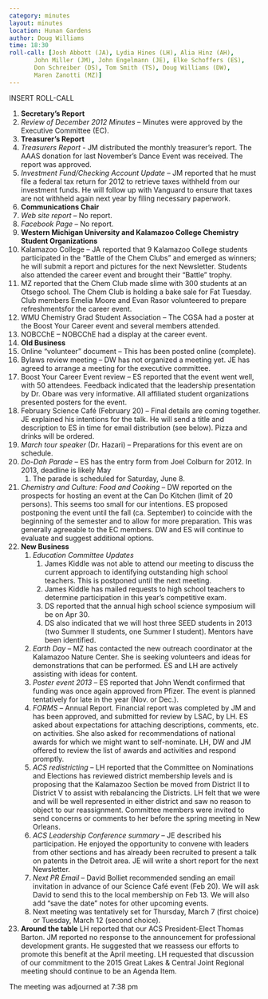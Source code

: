 ```yaml
---
category: minutes
layout: minutes
location: Hunan Gardens
author: Doug Williams
time: 18:30
roll-call: [Josh Abbott (JA), Lydia Hines (LH), Alia Hinz (AH),
	   John Miller (JM), John Engelmann (JE), Elke Schoffers (ES),
	   Don Schreiber (DS), Tom Smith (TS), Doug Williams (DW),
	   Maren Zanotti (MZ)]
---
```


INSERT ROLL-CALL

1. **Secretary’s Report**
  1. *Review of December 2012 Minutes* – Minutes were approved by the Executive Committee (EC). 
2. **Treasurer’s Report**
  1. *Treasurers Report* - JM distributed the monthly treasurer’s report. The AAAS donation for last 
November’s Dance Event was received. The report was approved.
  2. *Investment Fund/Checking Account Update* – JM reported that he must file a federal tax return 
for 2012 to retrieve taxes withheld from our investment funds. He will follow up with Vanguard to 
ensure that taxes are not withheld again next year by filing necessary paperwork.
3. **Communications Chair**
  1. *Web site report* – No report.
  2. *Facebook Page* – No report.
4. **Western Michigan University and Kalamazoo College Chemistry Student Organizations**
  1. Kalamazoo College – JA reported that 9 Kalamazoo College students participated in the “Battle 
of the Chem Clubs” and emerged as winners; he will submit a report and pictures for the next 
Newsletter. Students also attended the career event and brought their “Battle” trophy.
  2. MZ reported that the Chem Club made slime with 300 students at an Otsego school. The Chem 
Club is holding a bake sale for Fat Tuesday. Club members Emelia Moore and Evan Rasor 
volunteered to prepare refreshmentsfor the career event.
  3. WMU Chemistry Grad Student Association – The CGSA had a poster at the Boost Your Career 
event and several members attended.
  4. NOBCChE – NOBCChE had a display at the career event.
5. **Old Business**
  1. Online “volunteer” document – This has been posted online (complete).
  2. Bylaws review meeting – DW has not organized a meeting yet. JE has agreed to arrange a meeting 
for the executive committee.
  3. Boost Your Career Event review – ES reported that the event went well, with 50 attendees. 
Feedback indicated that the leadership presentation by Dr. Obare was very informative. All 
affiliated student organizations presented posters for the event.
  4. February Science Café (February 20) – Final details are coming together. JE explained his 
intentions for the talk. He will send a title and description to ES in time for email distribution (see 
below). Pizza and drinks will be ordered.
  5. *March tour speaker* (Dr. Hazari) – Preparations for this event are on schedule.
  6. *Do-Dah Parade* – ES has the entry form from Joel Colburn for 2012. In 2013, deadline is likely May
     1. The parade is scheduled for Saturday, June 8.
  7. *Chemistry and Culture: Food and Cooking* – DW reported on the prospects for hosting an event at 
the Can Do Kitchen (limit of 20 persons). This seems too small for our intentions. ES proposed 
postponing the event until the fall (ca. September) to coincide with the beginning of the semester and 
to allow for more preparation. This was generally agreeable to the EC members. DW and ES will 
continue to evaluate and suggest additional options.
6. **New Business**
   1. *Education Committee Updates*
      1. James Kiddle was not able to attend our meeting to discuss the
current approach to identifying outstanding high school teachers. This
is postponed until the next meeting.
      2. James Kiddle has mailed requests to high school teachers to determine participation in this year’s
competitive exam.
      3. DS reported that the annual high school science symposium will be on Apr 30. 
      4. DS also indicated that we will host three SEED students in 2013 (two Summer II students, one 
Summer I student). Mentors have been identified.
   2. *Earth Day* – MZ has contacted the new outreach coordinator at the Kalamazoo Nature Center. She is 
seeking volunteers and ideas for demonstrations that can be performed. ES and LH are actively 
assisting with ideas for content.
   3. *Poster event 2013* – ES reported that John Wendt confirmed that funding was once again approved
from Pfizer. The event is planned tentatively for late in the year (Nov. or Dec.).
   4. *FORMS* – Annual Report. Financial report was completed by JM and has been approved, and 
submitted for review by LSAC, by LH. ES asked about expectations for attaching descriptions, 
comments, etc. on activities. She also asked for recommendations of national awards for which we 
might want to self-nominate. LH, DW and JM offered to review the list of awards and activities and 
respond promptly.
   5. *ACS redistricting* – LH reported that the Committee on Nominations and Elections has reviewed 
district membership levels and is proposing that the Kalamazoo Section be moved from District II to 
District V to assist with rebalancing the Districts. LH felt that we were and will be well represented 
in either district and saw no reason to object to our reassignment. Committee members were invited 
to send concerns or comments to her before the spring meeting in New Orleans.
   6. *ACS Leadership Conference summary* – JE described his participation. He enjoyed the opportunity 
to convene with leaders from other sections and has already been recruited to present a talk on 
patents in the Detroit area. JE will write a short report for the next Newsletter.
   7. *Next PR Email* – David Bolliet recommended sending an email invitation in advance of our Science 
Café event (Feb 20). We will ask David to send this to the local membership on Feb 13. We will 
also add “save the date” notes for other upcoming events.
   8. Next meeting was tentatively set for Thursday, March 7 (first choice) or Tuesday, March 12 (second 
choice).
8. **Around the table**
LH reported that our ACS President-Elect Thomas Barton.
JM reported no response to the announcement for professional development grants. He suggested that 
we reassess our efforts to promote this benefit at the April meeting.
LH requested that discussion of our commitment to the 2015 Great Lakes & Central Joint Regional 
meeting should continue to be an Agenda Item.

The meeting was adjourned at 7:38 pm